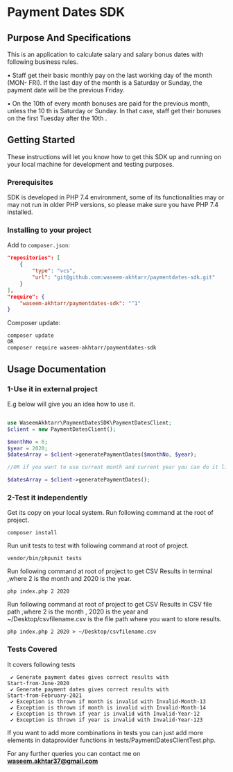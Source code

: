 # Payment Dates SDK

## Purpose And Specifications

This is an application to calculate salary and salary bonus dates with following business rules.

• Staff get their basic monthly pay on the last working day of the month (MON-
FRI).
If the last day of the month is a Saturday or Sunday, the payment date will be
the previous Friday.

• On the 10th of every month bonuses are paid for the previous month, unless the
10 th is Saturday or Sunday. In that case, staff get their bonuses on the first
Tuesday after the 10th .

## Getting Started

These instructions will let you know how to get this SDK up and running on your local machine for development and testing purposes.

### Prerequisites

SDK is developed in PHP 7.4 environment, some of its functionalities may or may not run in older PHP versions, so please make sure you have PHP 7.4 installed.

### Installing to your project

Add to `composer.json`:

```JSON
"repositories": [
    {
        "type": "vcs",
        "url": "git@github.com:waseem-akhtarr/paymentdates-sdk.git"
    }
],
"require": {
    "waseem-akhtarr/paymentdates-sdk": "^1"
}
```

Composer update:

```shell
composer update
OR
composer require waseem-akhtarr/paymentdates-sdk
```

## Usage Documentation
### 1-Use it in external project

E.g below will give you an idea how to use it.

```PHP

use WaseemAkhtarr\PaymentDatesSDK\PaymentDatesClient;
$client = new PaymentDatesClient();

$monthNo = 6;
$year = 2020;
$datesArray = $client->generatePaymentDates($monthNo, $year);

//OR if you want to use current month and current year you can do it like

$datesArray = $client->generatePaymentDates();

```

### 2-Test it independently

Get its copy on your local system.
Run following command at the root of project.

```shell
composer install
```

Run unit tests to test with following command at root of project.

```shell
vendor/bin/phpunit tests
```

Run following command at root of project to get CSV Results in terminal ,where 2 is the month and 2020 is the year. 

```shell
php index.php 2 2020
```

Run following command at root of project to get CSV Results in CSV file path ,where 2 is the month , 2020 is the year and ~/Desktop/csvfilename.csv is the file path where you want to store results.

```shell
php index.php 2 2020 > ~/Desktop/csvfilename.csv
```

### Tests Covered

It covers following tests

```shell script
 ✔ Generate payment dates gives correct results with Start·from·June·2020
 ✔ Generate payment dates gives correct results with Start·from·February·2021
 ✔ Exception is thrown if month is invalid with Invalid·Month·13
 ✔ Exception is thrown if month is invalid with Invalid·Month·14
 ✔ Exception is thrown if year is invalid with Invalid·Year·12
 ✔ Exception is thrown if year is invalid with Invalid·Year·123

```

If you want to add more combinations in tests you can just add more elements in dataprovider functions in tests/PaymentDatesClientTest.php.

For any further queries you can contact me on **waseem.akhtar37@gmail.com**